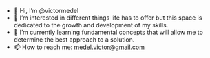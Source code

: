 - 👋 Hi, I’m @victormedel
- 👀 I’m interested in different things life has to offer but this space is dedicated to the growth and development of my skills.
- 🌱 I’m currently learning fundamental concepts that will allow me to determine the best approach to a solution.
- 📫 How to reach me: medel.victor@gmail.com

<!---
victormedel/victormedel is a ✨ special ✨ repository because its `README.md` (this file) appears on your GitHub profile.
You can click the Preview link to take a look at your changes.
--->
